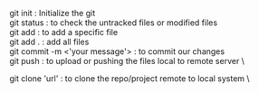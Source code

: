 git init : Initialize the git  \
git status : to check the untracked files or modified files \
git add <filename> : to add a specific file \
git add . : add all files  \
git commit -m <'your message'> : to commit our changes \
git push : to upload or pushing the files local to remote server \

git clone 'url' : to clone the repo/project remote to local system \